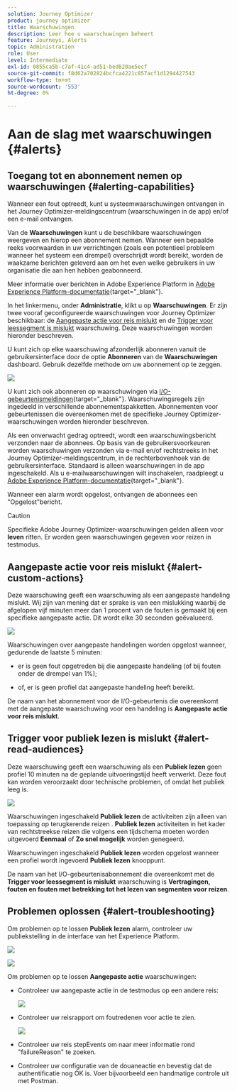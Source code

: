 ```yaml
---
solution: Journey Optimizer
product: journey optimizer
title: Waarschuwingen
description: Leer hoe u waarschuwingen beheert
feature: Journeys, Alerts
topic: Administration
role: User
level: Intermediate
exl-id: 0855ca5b-c7af-41c4-ad51-bed820ae5ecf
source-git-commit: f8d62a702824bcfca4221c857acf1d1294427543
workflow-type: tm+mt
source-wordcount: '553'
ht-degree: 0%

---
```


# Aan de slag met waarschuwingen {#alerts}

## Toegang tot en abonnement nemen op waarschuwingen {#alerting-capabilities}

Wanneer een fout optreedt, kunt u systeemwaarschuwingen ontvangen in het Journey Optimizer-meldingscentrum (waarschuwingen in de app) en/of een e-mail ontvangen.

Van de **Waarschuwingen** kunt u de beschikbare waarschuwingen weergeven en hierop een abonnement nemen. Wanneer een bepaalde reeks voorwaarden in uw verrichtingen (zoals een potentieel probleem wanneer het systeem een drempel) overschrijdt wordt bereikt, worden de waakzame berichten geleverd aan om het even welke gebruikers in uw organisatie die aan hen hebben geabonneerd.

<!--These messages can repeat over a pre-defined time interval until the alert has been resolved.-->

Meer informatie over berichten in Adobe Experience Platform in [Adobe Experience Platform-documentatie](https://experienceleague.adobe.com/docs/experience-platform/observability/alerts/overview.html){target="_blank"}.

In het linkermenu, onder **Administratie**, klikt u op **Waarschuwingen**. Er zijn twee vooraf geconfigureerde waarschuwingen voor Journey Optimizer beschikbaar: de [Aangepaste actie voor reis mislukt](#alert-custom-actions) en de [Trigger voor leessegment is mislukt](#alert-read-audiences) waarschuwing. Deze waarschuwingen worden hieronder beschreven.

U kunt zich op elke waarschuwing afzonderlijk abonneren vanuit de gebruikersinterface door de optie **Abonneren** van de **Waarschuwingen** dashboard. Gebruik dezelfde methode om uw abonnement op te zeggen.

![](assets/alert-subscribe.png)

U kunt zich ook abonneren op waarschuwingen via [I/O-gebeurtenismeldingen](https://experienceleague.adobe.com/docs/experience-platform/observability/alerts/subscribe.html){target="_blank"}. Waarschuwingsregels zijn ingedeeld in verschillende abonnementspakketten. Abonnementen voor gebeurtenissen die overeenkomen met de specifieke Journey Optimizer-waarschuwingen worden hieronder beschreven.

Als een onverwacht gedrag optreedt, wordt een waarschuwingsbericht verzonden naar de abonnees. Op basis van de gebruikersvoorkeuren worden waarschuwingen verzonden via e-mail en/of rechtstreeks in het Journey Optimizer-meldingscentrum, in de rechterbovenhoek van de gebruikersinterface. Standaard is alleen waarschuwingen in de app ingeschakeld. Als u e-mailwaarschuwingen wilt inschakelen, raadpleegt u [Adobe Experience Platform-documentatie](https://experienceleague.adobe.com/docs/experience-platform/observability/alerts/ui.html#enable-email-alerts){target="_blank"}.

Wanneer een alarm wordt opgelost, ontvangen de abonnees een &quot;Opgelost&quot;bericht.

>[!CAUTION]
>
>Specifieke Adobe Journey Optimizer-waarschuwingen gelden alleen voor **leven** ritten. Er worden geen waarschuwingen gegeven voor reizen in testmodus.

## Aangepaste actie voor reis mislukt {#alert-custom-actions}

Deze waarschuwing geeft een waarschuwing als een aangepaste handeling mislukt. Wij zijn van mening dat er sprake is van een mislukking waarbij de afgelopen vijf minuten meer dan 1 procent van de fouten is gemaakt bij een specifieke aangepaste actie. Dit wordt elke 30 seconden geëvalueerd.

![](assets/alerts-custom-action.png)

Waarschuwingen over aangepaste handelingen worden opgelost wanneer, gedurende de laatste 5 minuten:

* er is geen fout opgetreden bij die aangepaste handeling (of bij fouten onder de drempel van 1%);

* of, er is geen profiel dat aangepaste handeling heeft bereikt.

De naam van het abonnement voor de I/O-gebeurtenis die overeenkomt met de aangepaste waarschuwing voor een handeling is **Aangepaste actie voor reis mislukt**.

## Trigger voor publiek lezen is mislukt {#alert-read-audiences}

Deze waarschuwing geeft een waarschuwing als een **Publiek lezen** geen profiel 10 minuten na de geplande uitvoeringstijd heeft verwerkt. Deze fout kan worden veroorzaakt door technische problemen, of omdat het publiek leeg is.

![](assets/alerts1.png)

Waarschuwingen ingeschakeld **Publiek lezen** de activiteiten zijn alleen van toepassing op terugkerende reizen . **Publiek lezen** activiteiten in het kader van rechtstreekse reizen die volgens een tijdschema moeten worden uitgevoerd **Eenmaal** of **Zo snel mogelijk** worden genegeerd.

Waarschuwingen ingeschakeld **Publiek lezen** worden opgelost wanneer een profiel wordt ingevoerd **Publiek lezen** knooppunt.

De naam van het I/O-gebeurtenisabonnement die overeenkomt met de **Trigger voor leessegment is mislukt** waarschuwing is **Vertragingen, fouten en fouten met betrekking tot het lezen van segmenten voor reizen**.

## Problemen oplossen {#alert-troubleshooting}

Om problemen op te lossen **Publiek lezen** alarm, controleer uw publiekstelling in de interface van het Experience Platform.

![](assets/alert-troubleshooting-0.png)

![](assets/alert-troubleshooting-1.png)

Om problemen op te lossen **Aangepaste actie** waarschuwingen:

* Controleer uw aangepaste actie in de testmodus op een andere reis:

  ![](assets/alert-troubleshooting-2.png)

* Controleer uw reisrapport om foutredenen voor actie te zien.

  ![](assets/alert-troubleshooting-3.png)

* Controleer uw reis stepEvents om naar meer informatie rond &quot;failureReason&quot; te zoeken.
* Controleer uw configuratie van de douaneactie en bevestig dat de authentificatie nog OK is. Voer bijvoorbeeld een handmatige controle uit met Postman.
